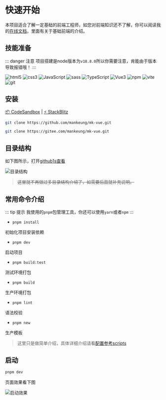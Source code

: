 # 快速开始

本项目适合了解一定基础的前端工程师，如您对前端知识还不了解，你可以阅读我的[在线文档](https://mankeung.github.io/docs/mk-data)，里面有关于基础前端的介绍。
## 技能准备

::: danger 注意
项目搭建是node版本为`v18.8.0`所以你需要注意，肯能由于版本导致报错哦！
:::

![html5](https://img.shields.io/badge/-Html5-333333?style=flat&logo=html5) ![css3](https://img.shields.io/badge/-css3-333333?style=flat&logo=Css3&logoColor=066eb6) ![JavaScript](https://img.shields.io/badge/-JavaScript-333333?style=flat&logo=javascript) ![sass](https://img.shields.io/badge/-Sass-333333?style=flat&logo=sass) ![TypeScript](https://img.shields.io/badge/-TypeScript-333333?style=flat&logo=typescript) ![Vue3](https://img.shields.io/badge/-Vue-333333?style=flat&logo=vue.js) ![npm](https://img.shields.io/badge/-Npm-333333?style=flat&logo=npm) ![vite](https://img.shields.io/badge/-Vite-333333?style=flat&logo=vite) ![git](https://img.shields.io/badge/-Git-333333?style=flat&logo=git)


## 安装

[📦 CodeSandbox](https://codesandbox.io/s/github/mankeung/mk-vue?file=/README.md) | [⚡ StackBlitz](https://stackblitz.com/github/mankeung/mk-vue?file=README.md)

<CodeGroup>
<CodeGroupItem title="github">

```bash
git clone https://github.com/mankeung/mk-vue.git
```
</CodeGroupItem>

<CodeGroupItem title="gitee">

```bash
git clone https://gitee.com/mankeung/mk-vue.git
```
</CodeGroupItem>
</CodeGroup>

## 目录结构

如下图所示，打开[github1s查看](https://github1s.com/mankeung/mk-vue)

![目录结构](/file.png)

> ~~这里就不再做过多目录结构介绍了，如需要后面就补充说明。~~

## 常用命令介绍

::: tip 提示
我使用的`pnpm`包管理工具，你还可以使用`yarn`或者`npm`
:::

+ `pnpm install`

初始化项目安装依赖

+ `pnpm dev`

启动项目

+ `pnpm build:test`

测试环境打包

+ `pnpm build`

生产环境打包

+ `pnpm lint`

语法校验

+ `pnpm new`

生产模板

> 这里只是做简单介绍，具体详细介绍请看[配置参考scripts](/config/scripts.md)

## 启动

```bash
pnpm dev
```

页面效果看下图

![启动效果](/dev.png)